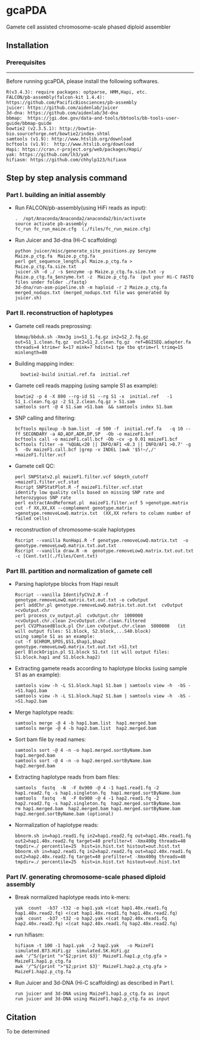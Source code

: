 # gcaPDA
Gamete cell assisted chromosome-scale phased diploid assembler


## Installation


### Prerequisites
------
Before running gcaPDA, please install the following softwares. </br>

    R(v3.4.3): require packages: optparse, HMM,Hapi, etc.
    FALCON/pb-assembly(falcon-kit 1.4.4): https://github.com/PacificBiosciences/pb-assembly 
    juicer: https://github.com/aidenlab/juicer 
    3d-dna: https://github.com/aidenlab/3d-dna 
    bbmap:  https://jgi.doe.gov/data-and-tools/bbtools/bb-tools-user-guide/bbmap-guide 
    bowtie2 (v2.3.5.1): http://bowtie-bio.sourceforge.net/bowtie2/index.shtml 
    samtools (v1.9): http://www.htslib.org/download 
    bcftools (v1.9):  http://www.htslib.org/download 
    Hapi: https://cran.r-project.org/web/packages/Hapi/ 
    yak: https://github.com/lh3/yak
    hifiasm: https://github.com/chhylp123/hifiasm 
  
## Step by step analysis command  


### Part I. building an initial assembly 

- Run FALCON/pb-assembly(using HiFi reads as input):

      .  /opt/Anaconda/Anaconda2/anaconda2/bin/activate
      source activate pb-assembly
      fc_run fc_run_maize.cfg  (./files/fc_run_maize.cfg)

- Run Juicer and 3d-dna (Hi-C scaffolding)
    
      python juicer/misc/generate_site_positions.py $enzyme  Maize.p_ctg.fa  Maize.p_ctg.fa
      perl get_sequence_length.pl Maize.p_ctg.fa > Maize.p_ctg.fa.size.txt
      juicer.sh -d ./ -s $enzyme -p Maize.p_ctg.fa.size.txt -y Maize.p_ctg.fa_$enzyme.txt -z  Maize.p_ctg.fa  (put your Hi-C FASTQ files under folder ./fastq)
      3d-dna/run-asm-pipeline.sh -m haploid -r 2 Maize.p_ctg.fa merged_nodups.txt (merged_nodups.txt file was generated by juicer.sh)


### Part II. reconstruction of haplotypes


- Gamete cell reads preprossing:
    
      bbmap/bbduk.sh -Xmx3g in=S1_1.fq.gz in2=S2_2.fq.gz out=S1_1.clean.fq.gz  out2=S1_2.clean.fq.gz  ref=BGISEQ.adapter.fa threads=4 ktrim=r k=17 mink=7 hdist=1 tpe tbo qtrim=rl trimq=15 minlength=80

- Building mapping index:

        bowtie2-build initial.ref.fa  initial.ref 
    
- Gamete cell reads mapping (using sample S1 as example):
    
      bowtie2 -p 4 -X 800 --rg-id S1 --rg S1 -x  initial.ref   -1 S1_1.clean.fq.gz -2 S1_2.clean.fq.gz > S1.sam
      samtools sort -@ 4 S1.sam >S1.bam  && samtools index S1.bam
   
 - SNP calling and filtering:
    
       bcftools mpileup -b bam.list  -d 500 -f  initial.ref.fa   -q 10 --ff SECONDARY -a AD,ADF,ADR,DP,SP  -Ob -o maizeF1.bcf
       bcftools call -o maizeF1.call.bcf -Ob -cv -p 0.01 maizeF1.bcf
       bcftools filter -e '%QUAL<20 || INFO/AF1 <0.3 || INFO/AF1 >0.7' -g 5  -Ov maizeF1.call.bcf |grep -v INDEL |awk '$5!~/,/' >maizeF1.filter.vcf
    
- Gamete cell QC:

      perl SNPStatv2.pl maizeF1.filter.vcf $depth_cutoff >maizeF1.filter.vcf.stat
      Rscript SNPStatPlot.R -f maizeF1.filter.vcf.stat
      identify low quality cells based on missing SNP rate and heterozygous SNP rate
      perl extractAndReformat.pl  maizeF1.filter.vcf 5 >genotype.matrix
      cut -f XX,XX,XX --complement genotype.matrix >genotype.removeLowQ.matrix.txt  (XX,XX refers to column number of failed cells)
      
- reconstruction of chromosome-scale haplotypes
    
      Rscript --vanilla RunHapi.R -f genotype.removeLowQ.matrix.txt  -o genotype.removeLowQ.matrix.txt.out.txt
      Rscript --vanilla draw.R -m  genotype.removeLowQ.matrix.txt.out.txt   -c [Cent.txt](./files/Cent.txt)

### Part III. partition and normalization of gamete cell


- Parsing haplotype blocks from Hapi result
    
      Rscript --vanilla IdentifyCVv2.R -f genotype.removeLowQ.matrix.txt.out.txt -o cvOutput 
      perl addChr.pl genotype.removeLowQ.matrix.txt.out.txt  cvOutput >cvOutput.chr
      perl process_cv_output.pl  cvOutput.chr  1000000 >cvOutput.chr.clean 2>cvOutput.chr.clean.filtered
      perl CV2PhasedBlock.pl Chr.Len cvOutput.chr.clean  5000000   (it will output files: S1.block, S2.block,...S40.block)
      using sample S1 as an example:
      cut -f $CHROM,$POS,$S1,$hap1,$hap2 genotype.removeLowQ.matrix.txt.out.txt >S1.txt
      perl BlockOrigin.pl S1.block S1.txt (it will output files: S1.block.hap1 and S1.block.hap2)
      
- Extracting gamete reads according to haplotype blocks (using sample S1 as an example):
    
      samtools view -h -L S1.block.hap1 S1.bam | samtools view -h  -bS - >S1.hap1.bam 
      samtools view -h -L S1.block.hap2 S1.bam | samtools view -h  -bS - >S1.hap2.bam

- Merge haplotype reads:
    
      samtools merge -@ 4 -b hap1.bam.list  hap1.merged.bam  
      samtools merge -@ 4 -b hap2.bam.list  hap2.merged.bam
      
- Sort bam file by read names:
      
      samtools sort -@ 4 -n -o hap1.merged.sortByName.bam  hap1.merged.bam
      samtools sort -@ 4 -n -o hap2.merged.sortByName.bam  hap2.merged.bam
      
- Extracting haplotype reads from bam files:
    
      samtools  fastq  -N  -F 0x900 -@ 4 -1 hap1.read1.fq -2 hap1.read2.fq -s hap1.singleton.fq  hap1.merged.sortByName.bam
      samtools  fastq  -N  -F 0x900 -@ 4 -1 hap2.read1.fq -2 hap2.read2.fq -s hap2.singleton.fq  hap2.merged.sortByName.bam
      rm hap1.merged.bam  hap2.merged.bam hap1.merged.sortByName.bam hap2.merged.sortByName.bam (optional)
      
- Normalization of haplotype reads: 
    
      bbnorm.sh in=hap1.read1.fq in2=hap1.read2.fq out=hap1.40x.read1.fq out2=hap1.40x.read2.fq target=40 prefilter=t -Xmx400g threads=40  tmpdir=./ percentile=25  hist=in.hist.txt histout=out.hist.txt
      bbnorm.sh in=hap2.read1.fq in2=hap2.read2.fq out=hap2.40x.read1.fq out2=hap2.40x.read2.fq target=40 prefilter=t -Xmx400g threads=40  tmpdir=./ percentile=25  hist=in.hist.txt histout=out.hist.txt

### Part IV. generating chromosome-scale phased diploid assembly


- Break normalized haplotype reads into k-mers:
    
      yak  count  -b37 -t32 -o hap1.yak <(cat hap1.40x.read1.fq hap1.40x.read2.fq) <(cat hap1.40x.read1.fq hap1.40x.read2.fq)
      yak  count  -b37 -t32 -o hap2.yak <(cat hap2.40x.read1.fq hap2.40x.read2.fq) <(cat hap2.40x.read1.fq hap2.40x.read2.fq)

- run hifiasm:
    
      hifiasm -t 100 -1 hap1.yak  -2 hap2.yak   -o MaizeF1  simulated.B73.HiFi.gz  simulated.SK.HiFi.gz
      awk '/^S/{print ">"$2;print $3}' MaizeF1.hap1.p_ctg.gfa > MaizeF1.hap1.p_ctg.fa
      awk '/^S/{print ">"$2;print $3}' MaizeF1.hap2.p_ctg.gfa > MaizeF1.hap2.p_ctg.fa
      
- Run Juicer and 3d-DNA (Hi-C scaffolding) as described in Part I.
    
      run juicer and 3d-DNA using MaizeF1.hap1.p_ctg.fa as input
      run juicer and 3d-DNA using MaizeF1.hap2.p_ctg.fa as input
  
## Citation  

To be determined
